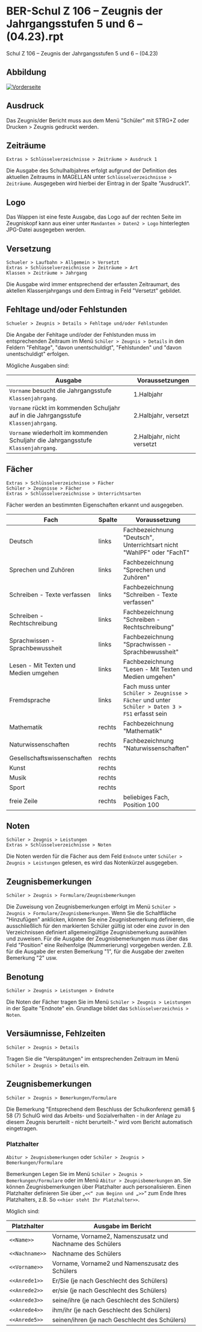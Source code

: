 ﻿# BER-Schul Z 106 – Zeugnis der Jahrgangsstufen 5 und 6 – (04.23).rpt

Schul Z 106 – Zeugnis der Jahrgangsstufen 5 und 6 – (04.23)

## Abbildung

[01]:/assets/images/Berlin/_schule.eins/Z106_schuleeins00.png "Vorderseite"

[![Vorderseite][01]][01]

## Ausdruck

Das Zeugnis/der Bericht muss aus dem Menü "Schüler" mit STRG+Z oder Drucken > Zeugnis gedruckt werden.

## Zeiträume

`Extras > Schlüsselverzeichnisse > Zeiträume > Ausdruck 1`

Die Ausgabe des Schulhalbjahres erfolgt aufgrund der Definition des aktuellen Zeitraums in MAGELLAN unter `Schlüsselverzeichnisse > Zeiträume`. Ausgegeben wird hierbei der Eintrag in der Spalte "Ausdruck1".

## Logo

Das Wappen ist eine feste Ausgabe, das Logo auf der rechten Seite im Zeugniskopf kann aus einer unter `Mandanten > Daten2 > Logo` hinterlegten JPG-Datei ausgegeben werden.

## Versetzung

`Schueler > Laufbahn > Allgemein > Versetzt`<br/>`Extras > Schlüsselverzeichnisse > Zeiträume > Art`<br/>`Klassen > Zeiträume > Jahrgang`

Die Ausgabe wird immer entsprechend der erfassten Zeitraumart, des aktellen Klassenjahrgangs und dem Eintrag in Feld "Versetzt" gebildet.

## Fehltage und/oder Fehlstunden

`Schueler > Zeugnis > Details > Fehltage und/oder Fehlstunden`

Die Angabe der Fehltage und/oder der Fehlstunden muss im entsprechenden Zeitraum im Menü `Schüler > Zeugnis > Details` in den Feldern "Fehltage", "davon unentschuldigt", "Fehlstunden" und "davon unentschuldigt" erfolgen.

Mögliche Ausgaben sind:

Ausgabe|Voraussetzungen
--|--
`Vorname` besucht die Jahrgangsstufe `Klassenjahrgang`.| 1.Halbjahr
`Vorname` rückt im kommenden Schuljahr auf in die Jahrgangsstufe `Klassenjahrgang`.|2.Halbjahr, versetzt
`Vorname` wiederholt im kommenden Schuljahr die Jahrgangsstufe `Klassenjahrgang`.|2.Halbjahr, nicht versetzt


## Fächer

`Extras > Schlüsselverzeichnisse > Fächer` <br/>`Schüler > Zeugnisse > Fächer` <br/>`Extras > Schlüsselverzeichnisse > Unterrichtsarten`

Fächer werden an bestimmten Eigenschaften erkannt und ausgegeben.

Fach|Spalte|Voraussetzung
--|--|--
Deutsch|links|Fachbezeichnung "Deutsch", Unterrichtsart nicht "WahlPF" oder "FachT"
Sprechen und Zuhören|links|Fachbezeichnung "Sprechen und Zuhören"
Schreiben - Texte verfassen|links|Fachbezeichnung "Schreiben - Texte verfassen"
Schreiben - Rechtschreibung|links|Fachbezeichnung "Schreiben - Rechtschreibung"
Sprachwissen - Sprachbewussheit|links|Fachbezeichnung "Sprachwissen - Sprachbewussheit"
Lesen - Mit Texten und Medien umgehen|links|Fachbezeichnung "Lesen - Mit Texten und Medien umgehen"
Fremdsprache|links|Fach muss unter `Schüler > Zeugnisse > Fächer` und unter `Schüler > Daten 3 > FS1` erfasst sein
Mathematik|rechts|Fachbezeichnung "Mathematik"
Naturwissenschaften|rechts|Fachbezeichnung "Naturwissenschaften"
Gesellschaftswissenschaften|rechts|
Kunst|rechts|
Musik|rechts|
Sport|rechts|
freie Zeile|rechts|beliebiges Fach, Position 100

## Noten

`Schüler > Zeugnis > Leistungen`<br/>`Extras > Schlüsselverzeichnisse > Noten`

Die Noten werden für die Fächer aus dem Feld `Endnote` unter `Schüler > Zeugnis > Leistungen` gelesen, es wird das Notenkürzel ausgegeben.

## Zeugnisbemerkungen

`Schüler > Zeugnis > Formulare/Zeugnisbemerkungen`

Die Zuweisung von Zeugnisbemerkungen erfolgt im Menü `Schüler > Zeugnis > Formulare/Zeugnisbemerkungen`. Wenn Sie die Schaltfläche "Hinzufügen" anklicken, können Sie eine Zeugnisbemerkung definieren, die ausschließlich für den markierten Schüler gültig ist oder eine zuvor in den Verzeichnissen definiert allgemeingültige Zeugnisbemerkung auswählen und zuweisen.
Für die Ausgabe der Zeugnisbemerkungen muss über das Feld "Position" eine Reihenfolge (Nummerierung) vorgegeben werden. Z.B. für die Ausgabe der ersten Bemerkung "1", für die Ausgabe der zweiten Bemerkung "2" usw.

## Benotung

`Schüler > Zeugnis > Leistungen > Endnote`

Die Noten der Fächer tragen Sie im Menü `Schüler > Zeugnis > Leistungen` in der Spalte "Endnote" ein. Grundlage bildet das `Schlüsselverzeichnis > Noten`.

## Versäumnisse, Fehlzeiten

`Schüler > Zeugnis > Details`

Tragen Sie die "Verspätungen" im entsprechenden Zeitraum im Menü `Schüler > Zeugnis > Details` ein.


## Zeugnisbemerkungen

`Schüler > Zeugnis > Bemerkungen/Formulare`

Die Bemerkung "Entsprechend dem Beschluss der Schulkonferenz gemäß § 58 (7) SchulG wird das Arbeits- und Sozialverhalten - in der Anlage zu diesem Zeugnis berurteilt - nicht berurteilt-." wird vom Bericht automatisch eingetragen.

### Platzhalter
 
`Abitur > Zeugnisbemerkungen` oder `Schüler > Zeugnis > Bemerkungen/Formulare`

Bemerkungen Legen Sie im Menü `Schüler > Zeugnis > Bemerkungen/Formulare` oder im Menü `Abitur > Zeugnisbemerkungen` an. Sie können Zeugnisbemerkungen über Platzhalter auch personalisieren. 
Einen Platzhalter definieren Sie über „`<<“ zum Beginn und „>>`“ zum Ende Ihres Platzhalters, z.B. So `<<hier steht Ihr Platzhalter>>`. 

Möglich sind:

Platzhalter | Ausgabe im Bericht
--|--
`<<Name>>` | Vorname, Vorname2, Namenszusatz und Nachname des Schülers
`<<Nachname>>` | Nachname des Schülers
`<<Vorname>>` | Vorname, Vorname2 und Namenszusatz des Schülers
`<<Anrede1>>` | Er/Sie (je nach Geschlecht des Schülers)
`<<Anrede2>>` | er/sie (je nach Geschlecht des Schülers)
`<<Anrede3>>` | seine/ihre (je nach Geschlecht des Schülers)
`<<Anrede4>>` | ihm/ihr (je nach Geschlecht des Schülers)
`<<Anrede5>>` | seinen/ihren (je nach Geschlecht des Schülers)
